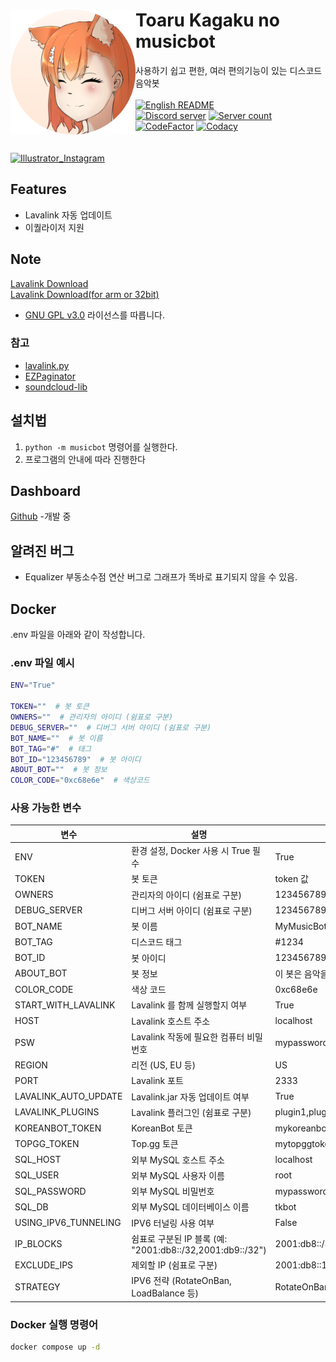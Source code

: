 <div align="center">
    <img align="left" class="fit-picture" src="./image/tk-musicbot-head-circle.png" alt="Toaru-kagaku-no-musicbot" width="200px" height="200px">
    <div align="left">
        <h1>Toaru Kagaku no musicbot</h1>
        <a>사용하기 쉽고 편한, 여러 편의기능이 있는 디스코드 음악봇</a><br><br>
        <a href="https://github.com/ajb3296/Toaru-kagaku-no-music-bot/blob/main/README.en.md"><img src="https://img.shields.io/badge/README-EN-blue" alt="English README"></a><br>
        <a href="https://discord.gg/etzmFDGFVg"><img src="https://img.shields.io/discord/803935936219578368?color=7289da&logo=discord&logoColor=white" alt="Discord server" /></a>
        <a href="https://discord.com/oauth2/authorize?client_id=714140461840728144&permissions=3165184&scope=bot"><img src="https://koreanbots.dev/api/widget/bots/servers/714140461840728144.svg" alt="Server count" /></a>
        <a href="https://www.codefactor.io/repository/github/ajb3296/toaru-kagaku-no-music-bot"><img src="https://www.codefactor.io/repository/github/ajb3296/toaru-kagaku-no-music-bot/badge" alt="CodeFactor" /></a>
        <a href="https://www.codacy.com/gh/ajb3296/Toaru-kagaku-no-music-bot/dashboard?utm_source=github.com&amp;utm_medium=referral&amp;utm_content=ajb3296/Toaru-kagaku-no-music-bot&amp;utm_campaign=Badge_Grade"><img src="https://app.codacy.com/project/badge/Grade/a077da0e48aa4adbad939e0e43042e60" alt="Codacy"/></a>
    </div>
</div>
<br><br>
<a href="https://www.instagram.com/jsl__054"><img src="https://img.shields.io/badge/Illustrator_Instagram-E4405F?style=flat&logo=Instagram&logoColor=white" alt="Illustrator_Instagram"></a>

## Features

* Lavalink 자동 업데이트
* 이퀄라이저 지원

## Note

[Lavalink Download](https://github.com/freyacodes/Lavalink/releases)<br>
[Lavalink Download(for arm or 32bit)](https://github.com/Cog-Creators/Lavalink-Jars/releases)

* [GNU GPL v3.0](https://www.gnu.org/licenses/gpl-3.0.html) 라이선스를 따릅니다.

### 참고

* [lavalink.py](https://github.com/Devoxin/Lavalink.py)
* [EZPaginator](https://github.com/khk4912/EZPaginator)
* [soundcloud-lib](https://github.com/3jackdaws/soundcloud-lib)

## 설치법

1. `python -m musicbot` 명령어를 실행한다.
2. 프로그램의 안내에 따라 진행한다

## Dashboard

[Github](https://github.com/ajb3296/Toaru-kagaku-no-music-bot-dashboard) -개발 중

## 알려진 버그

* Equalizer 부동소수점 연산 버그로 그래프가 똑바로 표기되지 않을 수 있음.

## Docker
.env 파일을 아래와 같이 작성합니다.

### .env 파일 예시
```bash
ENV="True"

TOKEN=""  # 봇 토큰
OWNERS=""  # 관리자의 아이디 (쉼표로 구분)
DEBUG_SERVER=""  # 디버그 서버 아이디 (쉼표로 구분)
BOT_NAME=""  # 봇 이름
BOT_TAG="#"  # 태그
BOT_ID="123456789"  # 봇 아이디
ABOUT_BOT=""  # 봇 정보
COLOR_CODE="0xc68e6e"  # 색상코드
```

### 사용 가능한 변수

| 변수 | 설명 | 예시 |
|---|---|---|
| ENV | 환경 설정, Docker 사용 시 True 필수 | True |
| TOKEN | 봇 토큰 | token 값 |
| OWNERS | 관리자의 아이디 (쉼표로 구분) | 123456789012345678,987654321098765432 |
| DEBUG_SERVER | 디버그 서버 아이디 (쉼표로 구분) | 123456789012345678,987654321098765432 |
| BOT_NAME | 봇 이름 | MyMusicBot |
| BOT_TAG | 디스코드 태그 | #1234 |
| BOT_ID | 봇 아이디 | 123456789012345678 |
| ABOUT_BOT | 봇 정보 | 이 봇은 음악을 재생합니다. |
| COLOR_CODE | 색상 코드 | 0xc68e6e |
| START_WITH_LAVALINK | Lavalink 를 함께 실행할지 여부 | True |
| HOST | Lavalink 호스트 주소 | localhost |
| PSW | Lavalink 작동에 필요한 컴퓨터 비밀번호 | mypassword |
| REGION | 리전 (US, EU 등) | US |
| PORT | Lavalink 포트 | 2333 |
| LAVALINK_AUTO_UPDATE | Lavalink.jar 자동 업데이트 여부 | True |
| LAVALINK_PLUGINS | Lavalink 플러그인 (쉼표로 구분) | plugin1,plugin2 |
| KOREANBOT_TOKEN | KoreanBot 토큰 | mykoreanbottoken |
| TOPGG_TOKEN | Top.gg 토큰 | mytopggtoken |
| SQL_HOST | 외부 MySQL 호스트 주소 | localhost |
| SQL_USER | 외부 MySQL 사용자 이름 | root |
| SQL_PASSWORD | 외부 MySQL 비밀번호 | mypassword |
| SQL_DB | 외부 MySQL 데이터베이스 이름 | tkbot |
| USING_IPV6_TUNNELING | IPV6 터널링 사용 여부 | False |
| IP_BLOCKS | 쉼표로 구분된 IP 블록 (예: "2001:db8::/32,2001:db9::/32") | 2001:db8::/32,2001:db9::/32 |
| EXCLUDE_IPS | 제외할 IP (쉼표로 구분) | 2001:db8::1,2001:db8::2 |
| STRATEGY | IPV6 전략 (RotateOnBan, LoadBalance 등) | RotateOnBan |

### Docker 실행 명령어
```bash
docker compose up -d
```